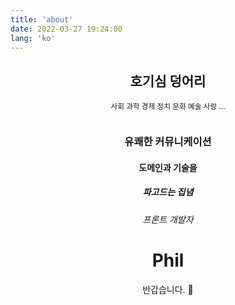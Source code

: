 ```yaml
---
title: 'about'
date: 2022-03-27 19:24:00
lang: 'ko'
---
```


<div align="center">

<h2>호기심 덩어리</h2>
<small>사회 과학 경제 정치 문화 예술 사랑 ...</small>

<h3 style="margin-top: 36px">유쾌한 커뮤니케이션</h3>

<h4>도메인과 기술을</h4>

<h5>파고드는 집념<h5>

<h6>프론트 개발자</h6>

<h1>Phil</h1>
<p>반갑습니다. 🥳<p>

</div>
